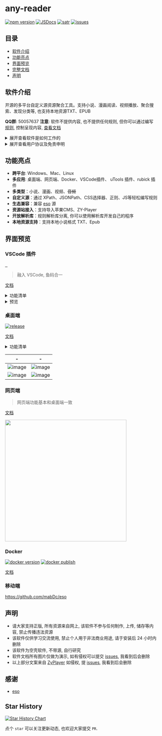 # any-reader

[![npm version][npm-version-src]][npm-version-href]
[![JSDocs][jsdocs-src]][jsdocs-href]
[![satr][satr-src]][satr-href]
[![issues][issues-src]][issues-href]

## 目录

- [软件介绍](#软件介绍)
- [功能亮点](#功能亮点)
- [界面预览](#界面预览)
- [完整文档](https://aooiuu.github.io/any-reader/)
- [声明](#声明)

## 软件介绍

开源的多平台自定义源资源聚合工具。支持小说、漫画阅读、视频播放、聚合搜索、发现分类等, 也支持本地资源TXT、EPUB

**QQ群**: 50057637
**注意**: 软件不提供内容, 也不提供任何规则, 但你可以通过编写 [规则](https://aooiuu.github.io/any-reader/rule/), 控制呈现内容, [查看文档](https://aooiuu.github.io/any-reader/)

<details>
<summary>展开查看软件是如何工作的</summary>

通过编写规则, 把不同的来源的数据以相同的格式呈现, 以达到聚合搜索、查看的的目的。

类似 RSSHub 把数据输出为标准的 RSS 格式, AnyReader 通过编写规则把格式输出为 章节列表、内容、搜索、分类等统一格式

规则由 XPath、JSONPath、CSS选择器、正则、JS脚本等组合而成。

XPath、JSONPath、CSS选择器、正则让规则编写更简洁, 而 JS 脚本让规则编写更自由。

内容类型目前分为小说、漫画、视频、音频、RSS、游戏。根据不同的内容类型呈现不同的查看页面。

注意: 软件仅供个人学习交流之用，24小时内请自觉卸载，勿作商业用途。软件不提供内容, 也不提供任何规则。

</details>

<details>
<summary>展开查看用户协议及免责申明</summary>

1. 若您不同意本声明的任何内容，请您立即停止使用本软件。一旦您开始使用本软件产品和服务，则表示您已同意本声明的所有内容。
2. 本软件仅供个人学习、研究和技术交流使用，仅提供展示功能，所有数据资源均由用户自身制作提供，包括但不限于小说、漫画、视频网站、媒体分享站点等。本软件无法控制这些资源的合法性、准确性、完整性或可用性，因此不对资源内容的真实性、合法性或适用性负责。
3. 由于数据源为用户自行制作，我们在此特别提醒, 视频或弹幕中可能出现的任何第三方广告、产品推广信息等相关内容，均系第三方(含用户)行为植入，非本软件策划或添加。请您在体验过程中保持警惕，对这类信息的真实性及合法性进行自主甄别，如用户遇诈骗因此产生的损失，本平台不承担任何责任。
4. 本软件仅使用Iframe嵌入多家视频平台网站内容, 对于用户在使用本软件过程中对如上网站进行的任何操作，本软件不承担任何责任。
5. 为遵守网络安全法的内容审核要求，本软件不提供弹幕发送服务。关于弹幕展示，受限于本地性能未做数据清理，可能存在不良言论，请勿相信因此引起非必的要麻烦。同时如果用户通过任何渠道发表不良言论行为，该行为与本软件无关。我们呼吁用户文明用语，共同维护网络健康环境。
6. 您在使用本软件时需自行负责所有操作和使用结果。本软件不对您通过使用本软件获取的任何内容负责，包括但不限于媒体资源的准确性、版权合规性、完整性、安全性和可用性。对于任何因使用本软件导致的损失、损害或法律纠纷，不承担任何责任。
7. 您在使用本软件时必须遵守您所在国家/地区的相关法律法规，禁止使用本软件进行任何违反法律法规的活动，包括但不限于制作、上传、传播、存储任何违法、侵权、淫秽、诽谤、恶意软件等内容。如您违反相关法律法规，需自行承担法律责任。
8. 本免责声明适用于本软件的所有用户。本软件保留随时修改、更新本声明的权利，并以Github Readme、软件更新等形式通知用户。请您定期查阅并遵守最新的免责声明。

</details>

## 功能亮点

- **跨平台**: Windows、Mac、Linux
- **多应用**: 桌面端、网页端、Docker、VSCode插件、 uTools 插件、rubick 插件
- **多类型**：小说、漫画、视频、~~音频~~
- **自定义源**：通过 XPath、JSONPath、CSS选择器、正则、JS等轻松编写规则
- **生态兼容**：兼容 [eso](https://github.com/mabDc/eso) 源
- **资源站接入**：支持导入苹果CMS、ZY-Player
- **开放解析库**：规则解析库分离, 你可以使用解析库开发自己的程序
- **本地资源支持**：支持本地小说格式 TXT、Epub

## 界面预览

### VSCode 插件

<p align="left">
  <a href="https://marketplace.visualstudio.com/items?itemName=aooiu.any-reader">
    <img
      src="https://img.shields.io/visual-studio-marketplace/v/aooiu.any-reader"
      alt=""
    />
  </a>
  <a href="https://marketplace.visualstudio.com/items?itemName=aooiu.any-reader">
    <img
      src="https://img.shields.io/visual-studio-marketplace/d/aooiu.any-reader"
      alt=""
    />
  </a>
    <a href="https://marketplace.visualstudio.com/items?itemName=aooiu.any-reader">
    <img
      src="https://img.shields.io/visual-studio-marketplace/i/aooiu.any-reader"
      alt=""
    />
  </a>
</p>

> 融入 VSCode, 鱼码合一

[文档](https://aooiuu.github.io/any-reader/vsc/)

<details>
<summary>功能清单</summary>

- [x] 本地小说阅读
  - [x] txt格式
  - [x] epub格式
  - [x] 小说章节识别
- [x] 在线小说阅读
- [x] 自定义书源规则
- [x] 自定义热键
- [x] 漫画
- [x] 游戏
- [x] 聚合搜索
- [x] 发现页分类排行榜
- [x] 侧边栏阅读(可拖动到底部)
- [x] 收藏
- [x] 历史记录
- [x] 支持编辑器直接打开 epub 文件

</details>

<details>
<summary>预览</summary>

|                                                搜索                                                 |                                              章节列表                                               |
| :-------------------------------------------------------------------------------------------------: | :-------------------------------------------------------------------------------------------------: |
| ![image](https://github.com/aooiuu/any-reader/assets/28108111/f134196b-2943-4d91-937c-159940a44014) | ![image](https://github.com/aooiuu/any-reader/assets/28108111/ec23778a-d024-44a3-acfc-5d073aea3e8f) |
|                                              文字阅读                                               |                                              漫画阅读                                               |
| ![image](https://github.com/aooiuu/any-reader/assets/28108111/f331f5c9-3865-4bb2-a6e2-4c98ff0794ae) | ![image](https://github.com/aooiuu/any-reader/assets/28108111/41c0b214-c066-4b30-a3c4-02e4ab073440) |
|                                                设置                                                 |                                                                                                     |
| ![image](https://github.com/aooiuu/any-reader/assets/28108111/ad15fc5b-1d74-4298-a137-5c615fe6cbe8) |                                                                                                     |

</details>

### 桌面端

[![release](https://img.shields.io/github/downloads/aooiuu/any-reader/total)](https://github.com/aooiuu/any-reader/releases)

[文档](https://aooiuu.github.io/any-reader/desktop/)

<details>
<summary>功能清单</summary>

- [x] 本地小说阅读
  - [x] txt格式
  - [x] epub格式
  - [x] 小说章节识别
- [x] 在线小说阅读
- [x] 自定义书源规则
- [x] 自定义热键
- [x] 漫画
- [x] 视频
- [x] 聚合搜索
- [x] 发现页分类排行榜
- [x] 收藏
- [x] 历史记录

</details>

|                                                  -                                                  |                                                  -                                                  |
| :-------------------------------------------------------------------------------------------------: | :-------------------------------------------------------------------------------------------------: |
| ![image](https://github.com/aooiuu/any-reader/assets/28108111/bf5b9edf-8b1e-4db5-adfb-1b1300f57a4a) | ![image](https://github.com/aooiuu/any-reader/assets/28108111/3d001367-ff2d-4339-a617-0700b492f601) |
| ![image](https://github.com/aooiuu/any-reader/assets/28108111/1e8fcb4e-2ca5-49a9-ba7e-d5c7ac19856b) | ![image](https://github.com/aooiuu/any-reader/assets/28108111/a732f2ce-452e-4525-8059-7e1938fcbe01) |

### 网页端

> 网页端功能基本和桌面端一致

[文档](https://aooiuu.github.io/any-reader/browser/)

 <img src="https://github.com/aooiuu/any-reader/assets/28108111/6166cc3e-f5e5-42ca-a616-5e30157f6c89" width="400"/>

### Docker

[![docker version](https://img.shields.io/docker/v/aooiu/any-reader)](https://hub.docker.com/r/aooiu/any-reader)
[![docker publish](https://img.shields.io/docker/pulls/aooiu/any-reader?label=docker%20pulls&logo=docker&style=flat-square)](https://hub.docker.com/r/aooiu/any-reader)

[文档](https://aooiuu.github.io/any-reader/docker/)

### 移动端

https://github.com/mabDc/eso

## 声明

- 请大家支持正版, 所有资源来自网上, 该软件不参与任何制作, 上传, 储存等内容, 禁止传播违法资源
- 该软件仅供学习交流使用, 禁止个人用于非法商业用途, 请于安装后 24 小时内删除
- 该软件为空壳软件, 不带源, 自行研究
- 软件文档所有图片仅做为演示, 如有侵权可以提交 [issues](https://github.com/aooiuu/any-reader/issues), 我看到后会删除
- 以上部分文案来自 [ZyPlayer](https://github.com/Hiram-Wong/ZyPlayer/blob/main/README.md) 如侵权, 提 [issues](https://github.com/aooiuu/any-reader/issues), 我看到后会删除

## 感谢

- [eso](https://github.com/mabDc/eso)

## Star History

[![Star History Chart](https://api.star-history.com/svg?repos=aooiuu/any-reader&type=Date)](https://star-history.com/#aoouuu/any-reade&aooiuu/any-reader&Date)

点个 `star` 可以关注更新动态, 也欢迎大家提交 `PR`.

<!-- Badges -->

[vsc-src]: https://img.shields.io/visual-studio-marketplace/v/aooiu.any-reader
[vsc-href]: https://marketplace.visualstudio.com/items?itemName=aooiu.any-reader
[npm-version-src]: https://img.shields.io/npm/v/@any-reader/core?style=flat&colorA=18181B&colorB=F0DB4F
[npm-version-href]: https://npmjs.com/package/@any-reader/core
[jsdocs-src]: https://img.shields.io/badge/jsDocs.io-reference-18181B?style=flat&colorA=18181B&colorB=F0DB4F
[jsdocs-href]: https://www.jsdocs.io/package/@any-reader/core
[satr-src]: https://img.shields.io/github/stars/aooiuu/any-reader
[satr-href]: https://github.com/aooiuu/any-reader
[issues-src]: https://img.shields.io/github/issues/aooiuu/any-reader
[issues-href]: https://github.com/aooiuu/any-reader
